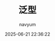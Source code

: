 ---
title: 泛型
author: navyum
date: 2025-06-21 22:36:22

article: false
index: false

headerDepth: 2
sticky: false
star: false

category:
  - 笔记
tag:

  - 笔记
---